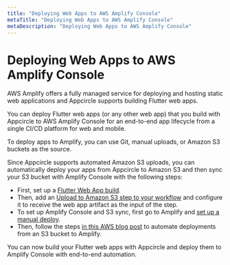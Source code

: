 ```yaml
---
title: "Deploying Web Apps to AWS Amplify Console"
metaTitle: "Deploying Web Apps to AWS Amplify Console"
metaDescription: "Deploying Web Apps to AWS Amplify Console"
---
```

# Deploying Web Apps to AWS Amplify Console

AWS Amplify offers a fully managed service for deploying and hosting static web applications and Appcircle supports building Flutter web apps.

You can deploy Flutter web apps (or any other web app) that you build with Appcircle to AWS Amplify Console for an end-to-end app lifecycle from a single CI/CD platform for web and mobile.

To deploy apps to Amplify, you can use Git, manual uploads, or Amazon S3 buckets as the source.

Since Appcircle supports automated Amazon S3 uploads, you can automatically deploy your apps from Appcircle to Amazon S3 and then sync your S3 bucket with Amplify Console with the following steps:

* First, set up a [Flutter Web App build](../build/building-flutter-web-applications).
* Then, add an [Upload to Amazon S3 step to your workflow](uploading-files-to-amazon-s3-in-the-workflows) and configure it to receive the web app artifact as the input of the step.
* To set up Amplify Console and S3 sync, first go to Amplify and [set up a manual deploy](https://docs.aws.amazon.com/amplify/latest/userguide/manual-deploys.html).
* Then, follow the steps [in this AWS blog post](https://aws.amazon.com/blogs/mobile/deploy-files-s3-dropbox-amplify-console/) to automate deployments from an S3 bucket to Amplify.&#x20;

You can now build your Flutter web apps with Appcircle and deploy them to Amplify Console with end-to-end automation.
